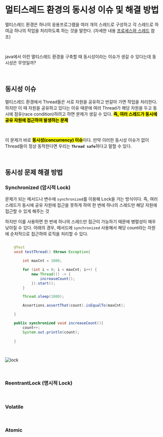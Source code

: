 # 멀티스레드 환경의 동시성 이슈 및 해결 방법


멀티스레드 환경은 하나의 응용프로그램을 여러 개의 스레드로 구성하고 각 스레드로 하여금 하나의 작업을 처리하도록 하는 것을 말한다. (자세한 내용 [프로세스와 스레드](https://github.com/ArdorHoon/computer-science-for-developer/blob/main/operating-system/%ED%94%84%EB%A1%9C%EC%84%B8%EC%8A%A4%EC%99%80_%EC%8A%A4%EB%A0%88%EB%93%9C.md) 참조)

</br>

java에서 이런 멀티스레드 환경을 구축할 때 동시성이라는 이슈가 생길 수 있다는데 동시성은 무엇일까?

</br>

## 동시성 이슈
멀티스레드 환경에서 Thread들은 서로 자원을 공유하고 번갈아 가면 작업을 처리한다. 하지만 이 때 자원을 공유하고 있다는 이유 때문에 여러 Thread가 해당 자원을 두고 동시에 점유(race condition)하려고 하면 문제가 생길 수 있다. <mark>**즉, 여러 스레드가 동시에 공유 자원에 접근하여 발생하는 문제**</mark>

</br>

이 문제가 바로 <mark>**동시성(concurrency) 이슈**</mark>이다. 만약 이러한 동시성 이슈가 없이 Thread들이 정상 동작한다면 우리는 <code>**Thread safe**</code>하다고 말할 수 있다.


</br>

## 동시성 문제 해결 방법

### Synchronized (암시적 Lock) 

문제가 되는 메서드나 변수에 <code>synchronized</code>를 이용해 Lock을 거는 방식이다. 즉, 여러 스레드가 동시에 공유 자원에 접근을 못하게 하여 한 번에 하나의 스레드만 해당 자원에 접근할 수 있게 해주는 것</br>

하지만 이를 사용하면 한 번에 하나의 스레드만 접근이 가능하기 때문에 병렬성이 매우 낮아질 수 있다. 아래의 경우, 메서드에 <code>synchronized</code> 사용해서 해당 count라는 자원에 순차적으로 접근하여 로직을 처리할 수 있다.

```java

    @Test
    void testThread() throws Exception{

        int maxCnt = 1000;

        for (int i = 0; i < maxCnt; i++) {
            new Thread(() -> {
                increaseCount();
            }).start();
        }

        Thread.sleep(1000);

        Assertions.assertThat(count).isEqualTo(maxCnt);

    }

    public synchronized void increaseCount(){
        count++;
        System.out.println(count);
        
    }


```

</br>


![lock](https://github.com/user-attachments/assets/8b1c2bfb-82b2-4980-9bf9-e8fbe60f4920)


</br>


### ReentrantLock (명시적 Lock) 

</br>

### Volatile

</br>


### Atomic 

</br>
